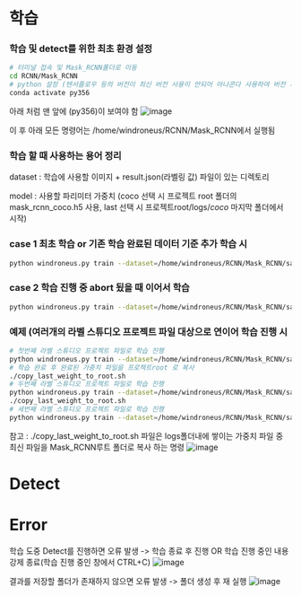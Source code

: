 # 학습
### 학습 및 detect를 위한 최초 환경 설정
```bash
# 터미널 접속 및 Mask_RCNN폴더로 이동
cd RCNN/Mask_RCNN
# python 설정 (텐서플로우 등의 버전이 최신 버전 사용이 안되어 아나콘다 사용하여 버전 지정 중)
conda activate py356
```
아래 처럼 맨 앞에 (py356)이 보여야 함
![image](https://user-images.githubusercontent.com/61860152/148709196-6ffe275c-afe3-4187-adf6-7dbf82a8e5b2.png)

이 후 아래 모든 명령어는 /home/windroneus/RCNN/Mask_RCNN에서 실행됨

### 학습 할 때 사용하는 용어 정리
dataset : 학습에 사용할 이미지 + result.json(라벨링 값) 파일이 있는 디렉토리

model : 사용할 파리미터 가중치 (coco 선택 시 프로젝트 root 폴더의 mask_rcnn_coco.h5 사용, last 선택 시 프로젝트root/logs/*coco* 마지막 폴더에서 시작)

### case 1 최초 학습 or 기존 학습 완료된 데이터 기준 추가 학습 시
```bash
python windroneus.py train --dataset=/home/windroneus/RCNN/Mask_RCNN/samples/coco/project-1 --model=coco
```

### case 2 학습 진행 중 abort 됬을 때 이어서 학습 
```bash
python windroneus.py train --dataset=/home/windroneus/RCNN/Mask_RCNN/samples/coco/project-1 --model=last
```



### 예제 (여러개의 라벨 스튜디오 프로젝트 파일 대상으로 연이어 학습 진행 시

```bash
# 첫번째 라벨 스튜디오 프로젝트 파일로 학습 진행
python windroneus.py train --dataset=/home/windroneus/RCNN/Mask_RCNN/samples/coco/project-1 --model=coco
# 학습 완료 후 완료된 가중치 파일을 프로젝트root 로 복사 
./copy_last_weight_to_root.sh
# 두번째 라벨 스튜디오 프로젝트 파일로 학습 진행
python windroneus.py train --dataset=/home/windroneus/RCNN/Mask_RCNN/samples/coco/project-2 --model=coco
./copy_last_weight_to_root.sh
# 세번째 라벨 스튜디오 프로젝트 파일로 학습 진행
python windroneus.py train --dataset=/home/windroneus/RCNN/Mask_RCNN/samples/coco/project-3 --model=coco
```

참고 : ./copy_last_weight_to_root.sh 파일은 logs폴더내에 쌓이는 가중치 파일 중 최신 파일을 Mask_RCNN루트 폴더로 복사 하는 명령
![image](https://user-images.githubusercontent.com/61860152/148709453-334e5950-44f5-4170-b71c-07109baddc3c.png)

# Detect

# Error
학습 도중 Detect를 진행하면 오류 발생 
 -> 학습 종료 후 진행 OR 학습 진행 중인 내용 강제 종료(학습 진행 중인 창에서 CTRL+C)
![image](https://user-images.githubusercontent.com/61860152/148710771-b0bb551c-9bde-4fbc-ac8a-48491d63cd20.png)

결과를 저장할 폴더가 존재하지 않으면 오류 발생
 -> 폴더 생성 후 재 실행
![image](https://user-images.githubusercontent.com/61860152/148710847-a76069dc-d581-4e3d-a3b8-f176cdc7b2b2.png)

